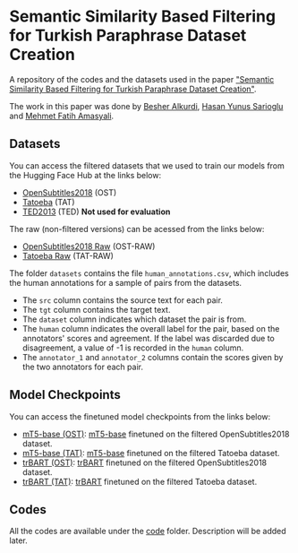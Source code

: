 # Semantic Similarity Based Filtering for Turkish Paraphrase Dataset Creation
A repository of the codes and the datasets used in the paper ["Semantic Similarity Based Filtering for Turkish Paraphrase Dataset Creation"](https://aclanthology.org/2022.icnlsp-1.14/).

The work in this paper was done by [Besher Alkurdi](https://github.com/mrbesher), [Hasan Yunus Sarioglu](https://github.com/hyunussarioglu) and [Mehmet Fatih Amasyali](https://github.com/mfatihamasyali).

## Datasets
You can access the filtered datasets that we used to train our models from the Hugging Face Hub at the links below:

- [OpenSubtitles2018](https://huggingface.co/datasets/mrbesher/tr-paraphrase-opensubtitles2018) (OST)
- [Tatoeba](https://huggingface.co/datasets/mrbesher/tr-paraphrase-tatoeba) (TAT)
- [TED2013](https://huggingface.co/datasets/mrbesher/tr-paraphrase-ted2013) (TED) __Not used for evaluation__

The raw (non-filtered versions) can be acessed from the links below:

- [OpenSubtitles2018 Raw](https://huggingface.co/datasets/mrbesher/tr-paraphrase-opensubtitles2018) (OST-RAW)
- [Tatoeba Raw](https://huggingface.co/datasets/mrbesher/tr-paraphrase-tatoeba-raw) (TAT-RAW)

The folder `datasets` contains the file `human_annotations.csv`, which includes the human annotations for a sample of pairs from the datasets.
- The `src` column contains the source text for each pair.
- The `tgt` column contains the target text.
- The `dataset` column indicates which dataset the pair is from.
- The `human` column indicates the overall label for the pair, based on the annotators' scores and agreement. If the label was discarded due to disagreement, a value of -1 is recorded in the `human` column.
- The `annotator_1` and `annotator_2` columns contain the scores given by the two annotators for each pair.

## Model Checkpoints
You can access the finetuned model checkpoints from the links below:

- [mT5-base (OST)](https://huggingface.co/hyunussarioglu/tr-paraphrase-mt5-base-ost): [mT5-base](https://huggingface.co/google/mt5-base) finetuned on the filtered OpenSubtitles2018 dataset.
- [mT5-base (TAT)](https://huggingface.co/hyunussarioglu/tr-paraphrase-mt5-base-tat): [mT5-base](https://huggingface.co/google/mt5-base) finetuned on the filtered Tatoeba dataset.
- [trBART (OST)](https://huggingface.co/hyunussarioglu/tr-paraphrase-bart-ost): [trBART](https://huggingface.co/mukayese/transformer-turkish-summarization) finetuned on the filtered OpenSubtitles2018 dataset.
- [trBART (TAT)](https://huggingface.co/hyunussarioglu/tr-paraphrase-bart-tat): [trBART](https://huggingface.co/hyunussarioglu/tr-paraphrase-bart-tat) finetuned on the filtered Tatoeba dataset.

## Codes
All the codes are available under the [code](code) folder. Description will be added later.
